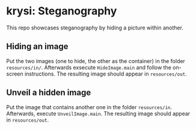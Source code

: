 # krysi: Steganography

This repo showcases steganography by hiding a picture within another.

## Hiding an image

Put the two images (one to hide, the other as the container) in the folder
`resources/in/`. Afterwards exsecute `HideImage.main` and follow the
on-screen instructions. The resulting image should appear in `resources/out`.

## Unveil a hidden image

Put the image that contains another one in the folder `resources/in`.
Afterwards, execute `UnveilImage.main`. The resulting image should
appear in `resources/out`.
